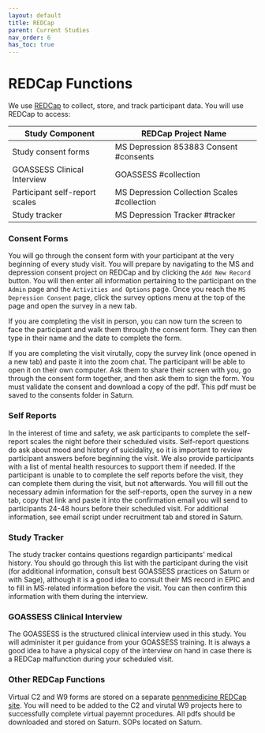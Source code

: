```yaml
---
layout: default
title: REDCap
parent: Current Studies
nav_order: 6
has_toc: true
---
```


# REDCap Functions
We use [REDCap](https://axis.med.upenn.edu/) to collect, store, and track participant data. You will use REDCap to access:

| Study Component | REDCap Project Name |
| ----------- | ----------- |
| Study consent forms | MS Depression 853883 Consent #consents |
| GOASSESS Clinical Interview | GOASSESS #collection |
| Participant self-report scales | MS Depression Collection Scales #collection |
| Study tracker | MS Depression Tracker #tracker |

### Consent Forms
You will go through the consent form with your participant at the very beginning of every study visit. You will prepare by navigating to the MS and depression consent project on REDCap and by clicking the `Add New Record` button. You will then enter all information pertaining to the participant on the `Admin` page and the `Activities and Options` page. Once you reach the `MS Depression Consent` page, click the survey options menu at the top of the page and open the survey in a new tab. 

If you are completing the visit in person, you can now turn the screen to face the participant and walk them through the consent form. They can then type in their name and the date to complete the form. 

If you are completing the visit virutally, copy the survey link (once opened in a new tab) and paste it into the zoom chat. The participant will be able to open it on their own computer. Ask them to share their screen with you, go through the consent form together, and then ask them to sign the form. You must validate the consent and download a copy of the pdf. This pdf must be saved to the consents folder in Saturn. 

### Self Reports
In the interest of time and safety, we ask participants to complete the self-report scales the night before their scheduled visits. Self-report questions do ask about mood and history of suicidality, so it is important to review participant answers before beginning the visit. We also provide participants with a list of mental health resources to support them if needed. If the participant is unable to to complete the self reports before the visit, they can complete them during the visit, but not afterwards. You will fill out the necessary admin information for the self-reports, open the survey in a new tab, copy that link and paste it into the confirmation email you will send to participants 24-48 hours before their scheduled visit. For additional information, see email script under recruitment tab and stored in Saturn.

### Study Tracker
The study tracker contains questions regardign participants' medical history. You should go through this list with the participant during the visit (for additional information, consult best GOASSESS practices on Saturn or with Sage), although it is a good idea to consult their MS record in EPIC and to fill in MS-related information before the visit. You can then confirm this information with them during the interview.

### GOASSESS Clinical Interview
The GOASSESS is the structured clinical interview used in this study. You will administer it per guidance from your GOASSESS training. It is always a good idea to have a physical copy of the interview on hand in case there is a REDCap malfunction during your scheduled visit. 

### Other REDCap Functions
Virtual C2 and W9 forms are stored on a separate [pennmedicine REDCap site](https://redcap.med.upenn.edu/). You will need to be added to the C2 and virutal W9 projects here to successfully complete virtual payemnt procedures. All pdfs should be downloaded and stored on Saturn. SOPs located on Saturn.